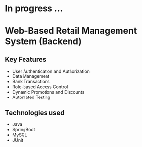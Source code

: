 # In progress ...
# Web-Based Retail Management System (Backend)

## Key Features
- User Authentication and Authorization
- Data Management
- Bank Transactions
- Role-based Access Control
- Dynamic Promotions and Discounts
- Automated Testing

## Technologies used
- Java
- SpringBoot
- MySQL
- JUnit
